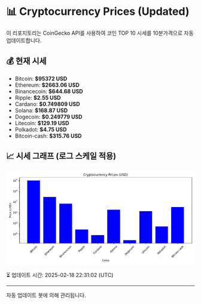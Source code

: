 
# 📊 Cryptocurrency Prices (Updated)

이 리포지토리는 CoinGecko API를 사용하여 코인 TOP 10 시세를 10분가격으로 자동 업데이트합니다.

## 💰 현재 시세
- Bitcoin: **$95372 USD**
- Ethereum: **$2663.06 USD**
- Binancecoin: **$644.68 USD**
- Ripple: **$2.55 USD**
- Cardano: **$0.749809 USD**
- Solana: **$168.87 USD**
- Dogecoin: **$0.249779 USD**
- Litecoin: **$129.19 USD**
- Polkadot: **$4.75 USD**
- Bitcoin-cash: **$315.76 USD**

## 📈 시세 그래프 (로그 스케일 적용)
![Crypto Prices](crypto_prices.png)

⏳ 업데이트 시간: 2025-02-18 22:31:02 (UTC)

---
자동 업데이트 봇에 의해 관리됩니다.
